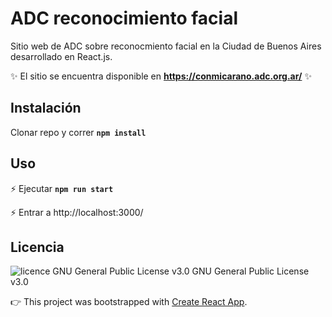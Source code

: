 # ADC reconocimiento facial  

Sitio web de ADC sobre reconocmiento facial en la Ciudad de Buenos Aires desarrollado en React.js. 

:sparkles: El sitio se encuentra disponible en **https://conmicarano.adc.org.ar/** :sparkles: 

## Instalación

Clonar repo y correr 
**`npm install`**

## Uso

 :zap: Ejecutar **`npm run start`**

 :zap: Entrar a http://localhost:3000/

## Licencia
<img src="https://img.shields.io/badge/licence-GPL--3-brightgreen" alt="licence GNU General Public License v3.0">   GNU General Public License v3.0

:point_right: This project was bootstrapped with [Create React App](https://github.com/facebook/create-react-app).
